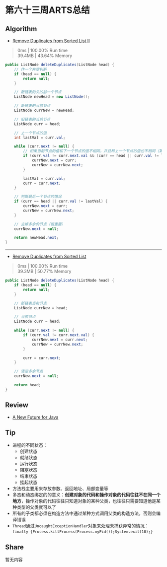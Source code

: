 # 第六十三周ARTS总结
## Algorithm
- [Remove Duplicates from Sorted List II](https://leetcode.com/problems/remove-duplicates-from-sorted-list-ii/)
> 0ms | 100.00% Run time  
> 39.4MB | 43.64% Memory
```java
public ListNode deleteDuplicates(ListNode head) {
    // 作一个非空判断
    if (head == null) {
        return null;
    }

    // 新链表的头的前一个节点
    ListNode newHead = new ListNode();

    // 新链表的当前节点
    ListNode currNew = newHead;

    // 旧链表的当前节点
    ListNode curr = head;

    // 上一个节点的值
    int lastVal = curr.val;

    while (curr.next != null) {
        // 如果当前节点的值和下一个节点的值不相同，并且和上一个节点的值也不相同（第一个节点除外），则加入新链表
        if (curr.val != curr.next.val && (curr == head || curr.val != lastVal)) {
            currNew.next = curr;
            currNew = currNew.next;
        }

        lastVal = curr.val;
        curr = curr.next;
    }

    // 判断最后一个节点的情况
    if (curr == head || curr.val != lastVal) {
        currNew.next = curr;
        currNew = currNew.next;
    }

    // 去掉多余的节点（很重要）
    currNew.next = null;

    return newHead.next;
}
```
----

- [Remove Duplicates from Sorted List](https://leetcode.com/problems/remove-duplicates-from-sorted-list/)
> 0ms | 100.00% Run time  
> 39.3MB | 50.77% Memory
```java
public ListNode deleteDuplicates(ListNode head) {
    if (head == null) {
        return null;
    }

    // 新链表当前节点
    ListNode currNew = head;

    // 当前节点
    ListNode curr = head;

    while (curr.next != null) {
        if (curr.val != curr.next.val) {
            currNew.next = curr.next;
            currNew = currNew.next;
        }

        curr = curr.next;
    }

    // 清空多余节点
    currNew.next = null;

    return head;
}
```

## Review
- [A New Future for Java](https://medium.com/better-programming/a-new-future-for-java-b10a6789f962)

## Tip
+ 进程的不同状态：
    + 创建状态
    + 就绪状态
    + 运行状态
    + 阻塞状态
    + 结束状态
    + 挂起状态
+ 方法栈主要用来存放参数、返回地址、局部变量等
+ 多态和动态绑定的的意义：**创建对象的代码和操作对象的代码往往不在同一个地方**，操作对象的代码往往只知道对象的某种父类，也往往只需要知道他是某种类型的父类就可以了
+ 所有的子类都必须在构造方法中通过某种方式调用父类的构造方法，否则会编译错误
+ `Thread`通过`UncaughtExceptionHandler`对象来处理未捕获异常的情况：`finally {Process.killProcess(Process.myPid());System.exit(10);}`

## Share
暂无内容